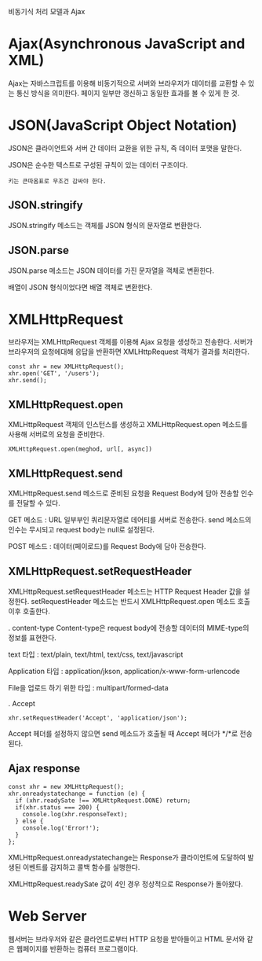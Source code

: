 비동기식 처리 모델과 Ajax

# Ajax(Asynchronous JavaScript and XML)
Ajax는 자바스크립트를 이용해 비동기적으로 서버와 브라우저가 데이터를 교환할 수 있는 통신 방식을 의미한다.
페이지 일부만 갱신하고 동일한 효과를 볼 수 있게 한 것.


# JSON(JavaScript Object Notation)
JSON은 클라이언트와 서버 간 데이터 교환을 위한 규칙, 즉 데이터 포맷을 말한다.

JSON은 순수한 텍스트로 구성된 규칙이 있는 데이터 구조이다.

`키는 큰따옴표로 무조건 감싸야 한다.`

  ## JSON.stringify
  JSON.stringify 메소드는 객체를 JSON 형식의 문자열로 변환한다.

  ## JSON.parse
  JSON.parse 메소드는 JSON 데이터를 가진 문자열을 객체로 변환한다. 

  배열이 JSON 형식이었다면 배열 객체로 변환한다.


# XMLHttpRequest
브라우저는 XMLHttpRequest 객체를 이용해 Ajax 요청을 생성하고 전송한다. 서버가 브라우저의 요청에대해 응답을 반환하면 XMLHttpRequest 객체가 결과를 처리한다.

```
const xhr = new XMLHttpRequest();
xhr.open('GET', '/users');
xhr.send();
```

  ## XMLHttpRequest.open
  XMLHttpRequest 객체의 인스턴스를 생성하고 XMLHttpRequest.open 메소드를 사용해 서버로의 요청을 준비한다.

  ```
  XMLHttpRequest.open(meghod, url[, async])
  ```

  ## XMLHttpRequest.send
  XMLHttpRequest.send 메소드로 준비된 요청을 Request Body에 담아 전송할 인수를 전달할 수 있다.

  GET 메소드 : URL 일부부인 쿼리문자열로 데어티를 서버로 전송한다. send 메소드의 인수는 무시되고 request body는 null로 설정된다.

  POST 메소드 : 데이터(페이로드)를 Request Body에 담아 전송한다.

  ## XMLHttpRequest.setRequestHeader
  XMLHttpRequest.setRequestHeader 메소드는 HTTP Request Header 값을 설정한다. setRequestHeader 메소드는 반드시 XMLHttpRequest.open 메소드 호출 이후 호출한다.

  . content-type
  Content-type은 request body에 전송할 데이터의 MIME-type의 정보를 표현한다.

  text 타입 : text/plain, text/html, text/css, text/javascript

  Application 타입 : application/jkson, application/x-www-form-urlencode

  File을 업로드 하기 위한 타입 : multipart/formed-data

  . Accept
  ```
  xhr.setRequestHeader('Accept', 'application/json');
  ```
  Accept 헤더를 설정하지 않으면 send 메소드가 호출될 때 Accept 헤더가 */*로 전송된다.

  ## Ajax response
  ```
  const xhr = new XMLHttpRequest();
  xhr.onreadystatechange = function (e) {
    if (xhr.readySate !== XMLHttpRequest.DONE) return;
    if(xhr.status === 200) {
      console.log(xhr.responseText);
    } else {
      console.log('Error!');
    }
  };
  ```

  XMLHttpRequest.onreadystatechange는 Response가 클라이언트에 도달하여 발생된 이벤트를 감지하고 콜백 함수를 실행한다. 

  XMLHttpRequest.readySate 값이 4인 경우 정상적으로 Response가 돌아왔다.


# Web Server
웹서버는 브라우저와 같은 클라언트로부터 HTTP 요청을 받아들이고 HTML 문서와 같은 웹페이지를 반환하는 컴퓨터 프로그램이다.



